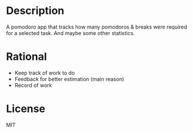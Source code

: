 # Description

A pomodoro app that tracks how many pomodoros & breaks were required for a
selected task. And maybe some other statistics.

# Rational

* Keep track of work to do
* Feedback for better estimation (main reason)
* Record of work

# License

MIT
